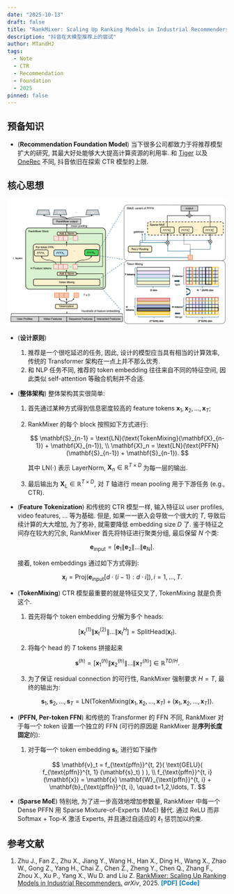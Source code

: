 ```yaml
---
date: "2025-10-13"
draft: false
title: "RankMixer: Scaling Up Ranking Models in Industrial Recommenders"
description: "抖音在大模型推荐上的尝试"
author: MTandHJ
tags:
  - Note
  - CTR
  - Recommendation
  - Foundation
  - 2025
pinned: false
---
```


## 预备知识

- (**Recommendation Foundation Model**) 当下很多公司都致力于将推荐模型扩大的研究, 其最大好处能够大大提高计算资源的利用率. 和 [Tiger](/posts/tiger/) 以及 [OneRec](/posts/onerec/) 不同, 抖音依旧在探索 CTR 模型的上限.


## 核心思想

![20251013152919](https://raw.githubusercontent.com/MTandHJ/blog_source/master/images/20251013152919.png)

- (**设计原则**)
    1. 推荐是一个很吃延迟的任务, 因此, 设计的模型应当具有相当的计算效率, 传统的 Transformer 架构在一点上并不那么优秀.
    2. 和 NLP 任务不同, 推荐的 token embedding 往往来自不同的特征空间, 因此类似 self-attention 等融合机制并不合适.

- (**整体架构**) 整体架构其实很简单: 
    1. 首先通过某种方式得到信息密度较高的 feature tokens $\mathbf{x}_1, \mathbf{x}_2, \ldots, \mathbf{x}_T$;
    2. RankMixer 的每个 block 按照如下方式进行:

        $$
        \mathbf{S}_{n-1} = \text{LN}(\text{TokenMixing}(\mathbf{X}_{n-1}) + \mathbf{X}_{n-1}), \\
        \mathbf{X}_n = \text{LN}(\text{PFFN}(\mathbf{S}_{n-1}) + \mathbf{S}_{n-1}).
        $$

        其中 $\text{LN}(\cdot)$ 表示 LayerNorm, $\mathbf{X}_n \in \mathbb{R}^{T \times D}$ 为每一层的输出.
    3. 最后输出为 $\mathbf{X}_L \in \mathbb{R}^{T \times D}$, 对 $T$ 轴进行 mean pooling 用于下游任务 (e.g., CTR).

- (**Feature Tokenization**) 和传统的 CTR 模型一样, 输入特征以 user profiles, video features, ... 等为基础. 但是, 如果一一嵌入会导致一个很大的 $T$, 导致后续计算的大大增加, 为了弥补, 就需要降低 embedding size $D$ 了. 鉴于特征之间存在较大的冗余, RankMixer 首先将特征进行聚类分组, 最后保留 $N$ 个类:

    $$
    \mathbf{e}_{\text{input}} = [\mathbf{e}_1 \| \mathbf{e}_2 \| \ldots \| \mathbf{e}_N].
    $$

    接着, token embeddings 通过如下方式得到:

    $$
    \mathbf{x}_i = \text{Proj}(\mathbf{e}_{\text{input}}
        [d \cdot (i - 1): d \cdot i]
    ), i = 1,\ldots, T.
    $$

- (**TokenMixing**) CTR 模型最重要的就是特征交叉了, TokenMixing 就是负责这个.
    1. 首先将每个 token embedding 分解为多个 heads:

        $$
        [\mathbf{x}_t^{(1)} \| \mathbf{x}_t^{(2)} \| \ldots \| \mathbf{x}_t^{H}] = \text{SplitHead}(\mathbf{x}_t).
        $$
    
    2. 将每个 head 的 $T$ tokens 拼接起来

        $$
        \mathbf{s}^{(h)} = [\mathbf{x}_1^{(h)} \| \mathbf{x}_2^{(h)} \| \ldots \| \mathbf{x}_T^{(h)}] \in \mathbb{R}^{TD / H}.
        $$

    3. 为了保证 residual connection 的可行性, RankMixer 强制要求 $H = T$, 最终的输出为:

        $$
        \mathbf{s}_1, \mathbf{s}_2, \ldots, \mathbf{s}_T = 
        \text{LN}(
            \text{TokenMixing}(\mathbf{x}_1, \mathbf{x}_2, \ldots, \mathbf{x}_T) + (\mathbf{x}_1, \mathbf{x}_2, \ldots, \mathbf{x}_T)
        ).
        $$

- (**PFFN, Per-token FFN**) 和传统的 Transformer 的 FFN 不同, RankMixer 对于每一个 token 设置一个独立的 FFN (可行的原因是 RankMixer 是**序列长度固定**的):

    1. 对于每一个 token embedding $\mathbf{s}_t$, 进行如下操作

        $$
        \mathbf{v}_t = f_{\text{pffn}}^{t, 2}(
            \text{GELU}(
                f_{\text{pffn}}^{t, 1} (\mathbf{s}_t)
            )
        ), \\
        f_{\text{pffn}}^{t, i}(\mathbf{x}) = \mathbf{x} \mathbf{W}_{\text{pffn}}^{t, i} + \mathbf{b}_{\text{pffn}}^{t, i}, \quad t=1,2,\ldots, T.
        $$

- (**Sparse MoE**) 特别地, 为了进一步高效地增加参数量, RankMixer 中每一个 Dense PFFN 用 Sparse Mixture-of-Experts (MoE) 替代. 通过 ReLU 而非 Softmax + Top-K 激活 Experts, 并且通过自适应的 $\ell_1$ 惩罚加以约束.

## 参考文献

<ol class="reference">

  <li>
    Zhu J., Fan Z., Zhu X., Jiang Y., Wang H., Han X.,
    Ding H., Wang X., Zhao W., Gong Z., Yang H., Chai Z., Chen Z.,
    Zheng Y., Chen Q., Zhang F., Zhou X., Xu P., Yang X., Wu D. and Liu Z.
    <u>RankMixer: Scaling Up Ranking Models in Industrial Recommenders.</u>
    <i>arXiv</i>, 2025.
    <a href="http://arxiv.org/abs/2507.15551" style="color: #007acc; font-weight: bold; text-decoration: none;">[PDF]</a>
    <a href="" style="color: #007acc; font-weight: bold; text-decoration: none;">[Code]</a>
  </li>

  <!-- 添加更多文献条目 -->
</ol>